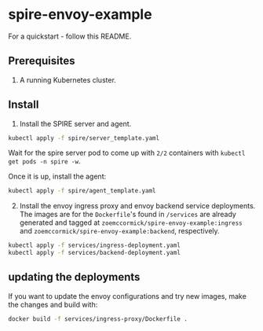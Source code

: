 # spire-envoy-example

For a quickstart - follow this README.

## Prerequisites

1. A running Kubernetes cluster.

## Install

1. Install the SPIRE server and agent.

```bash
kubectl apply -f spire/server_template.yaml
```

Wait for the spire server pod to come up with `2/2` containers with `kubectl get pods -n spire -w`.

Once it is up, install the agent:

```bash
kubectl apply -f spire/agent_template.yaml
```

2. Install the envoy ingress proxy and envoy backend service deployments. The images are for the `Dockerfile`'s found in `/services` are already generated and tagged at `zoemccormick/spire-envoy-example:ingress` and `zoemccormick/spire-envoy-example:backend`, respectively.

```bash
kubectl apply -f services/ingress-deployment.yaml
kubectl apply -f services/backend-deployment.yaml
```

## updating the deployments

If you want to update the envoy configurations and try new images, make the changes and build with:

```bash
docker build -f services/ingress-proxy/Dockerfile .
```

